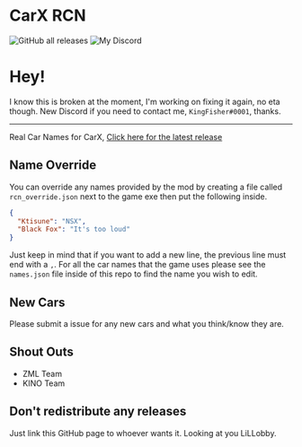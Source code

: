 # CarX RCN

![GitHub all releases](https://img.shields.io/github/downloads/Hi-ImKyle/CarX_RCN/total)
![My Discord](https://img.shields.io/badge/Discord-KingFisher%230001-738ADB)

# Hey!

I know this is broken at the moment, I'm working on fixing it again, no eta though. New Discord if you need to contact me, `KingFisher#0001`, thanks.

---

Real Car Names for CarX, [Click here for the latest release](https://github.com/Hi-ImKyle/CarX_RCN/releases/latest)

## Name Override

You can override any names provided by the mod by creating a file called `rcn_override.json` next to the game exe then put the following inside.

```json
{
  "Ktisune": "NSX",
  "Black Fox": "It's too loud"
}
```

Just keep in mind that if you want to add a new line, the previous line must end with a `,`. For all the car names that the game uses please see the `names.json` file inside of this repo to find the name you wish to edit.

## New Cars

Please submit a issue for any new cars and what you think/know they are.

## Shout Outs

- ZML Team
- KINO Team

## Don't redistribute any releases

Just link this GitHub page to whoever wants it.
Looking at you LiLLobby.
